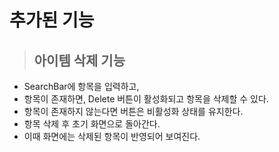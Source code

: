 # 추가된 기능

> ## 아이템 삭제 기능
> 
- SearchBar에 항목을 입력하고,
- 항목이 존재하면, Delete 버튼이 활성화되고 항목을 삭제할 수 있다.
- 항목이 존재하지 않는다면 버튼은 비활성화 상태를 유지한다.
- 항목 삭제 후 초기 화면으로 돌아간다.
- 이때 화면에는 삭제된 항목이 반영되어 보여진다.